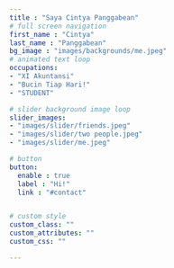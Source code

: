 ```yaml
---
title : "Saya Cintya Panggabean"
# full screen navigation
first_name : "Cintya"
last_name : "Panggabean"
bg_image : "images/backgrounds/me.jpeg"
# animated text loop
occupations:
- "XI Akuntansi"
- "Bucin Tiap Hari!"
- "STUDENT"

# slider background image loop
slider_images:
- "images/slider/friends.jpeg"
- "images/slider/two people.jpeg"
- "images/slider/me.jpeg"

# button
button:
  enable : true 
  label : "Hi!"
  link : "#contact"


# custom style
custom_class: "" 
custom_attributes: "" 
custom_css: ""

---
```


